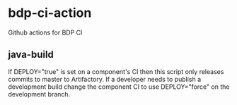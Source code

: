 # bdp-ci-action
Github actions for BDP CI


## java-build
If DEPLOY="true" is set on a component's CI then this script only releases commits to master to Artifactory.
If a developer needs to publish a development build change the component CI to use DEPLOY="force" on the development branch.
